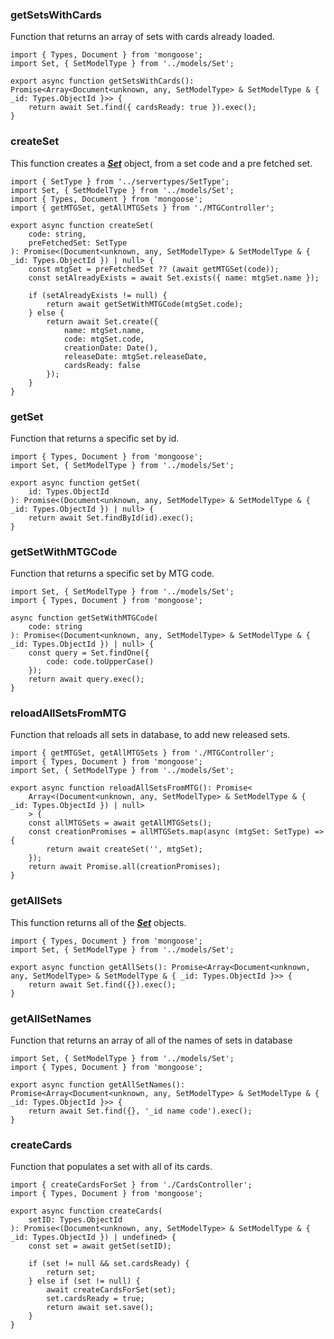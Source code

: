 ### getSetsWithCards
Function that returns an array of sets with cards already loaded.
```tsx
import { Types, Document } from 'mongoose';
import Set, { SetModelType } from '../models/Set';

export async function getSetsWithCards(): Promise<Array<Document<unknown, any, SetModelType> & SetModelType & { _id: Types.ObjectId }>> {
    return await Set.find({ cardsReady: true }).exec();
}
```

### createSet
This function creates a **_[Set](../models/Set)_** object, from a set code and a pre fetched set.
```tsx
import { SetType } from '../servertypes/SetType';
import Set, { SetModelType } from '../models/Set';
import { Types, Document } from 'mongoose';
import { getMTGSet, getAllMTGSets } from './MTGController';

export async function createSet(
    code: string,
    preFetchedSet: SetType
): Promise<(Document<unknown, any, SetModelType> & SetModelType & { _id: Types.ObjectId }) | null> {
    const mtgSet = preFetchedSet ?? (await getMTGSet(code));
    const setAlreadyExists = await Set.exists({ name: mtgSet.name });

    if (setAlreadyExists != null) {
        return await getSetWithMTGCode(mtgSet.code);
    } else {
        return await Set.create({
            name: mtgSet.name,
            code: mtgSet.code,
            creationDate: Date(),
            releaseDate: mtgSet.releaseDate,
            cardsReady: false
        });
    }
}
```

### getSet
Function that returns a specific set by id.
```tsx
import { Types, Document } from 'mongoose';
import Set, { SetModelType } from '../models/Set';

export async function getSet(
    id: Types.ObjectId
): Promise<(Document<unknown, any, SetModelType> & SetModelType & { _id: Types.ObjectId }) | null> {
    return await Set.findById(id).exec();
}
```

### getSetWithMTGCode
Function that returns a specific set by MTG code.
```tsx
import Set, { SetModelType } from '../models/Set';
import { Types, Document } from 'mongoose';

async function getSetWithMTGCode(
    code: string
): Promise<(Document<unknown, any, SetModelType> & SetModelType & { _id: Types.ObjectId }) | null> {
    const query = Set.findOne({
        code: code.toUpperCase()
    });
    return await query.exec();
}
```

### reloadAllSetsFromMTG
Function that reloads all sets in database, to add new released sets.
```tsx
import { getMTGSet, getAllMTGSets } from './MTGController';
import { Types, Document } from 'mongoose';
import Set, { SetModelType } from '../models/Set';

export async function reloadAllSetsFromMTG(): Promise<
    Array<(Document<unknown, any, SetModelType> & SetModelType & { _id: Types.ObjectId }) | null>
    > {
    const allMTGSets = await getAllMTGSets();
    const creationPromises = allMTGSets.map(async (mtgSet: SetType) => {
        return await createSet('', mtgSet);
    });
    return await Promise.all(creationPromises);
}
```

### getAllSets
This function returns all of the **_[Set](../models/Set)_** objects.
```tsx
import { Types, Document } from 'mongoose';
import Set, { SetModelType } from '../models/Set';

export async function getAllSets(): Promise<Array<Document<unknown, any, SetModelType> & SetModelType & { _id: Types.ObjectId }>> {
    return await Set.find({}).exec();
}
```

### getAllSetNames
Function that returns an array of all of the names of sets in database
```tsx
import Set, { SetModelType } from '../models/Set';
import { Types, Document } from 'mongoose';

export async function getAllSetNames(): Promise<Array<Document<unknown, any, SetModelType> & SetModelType & { _id: Types.ObjectId }>> {
    return await Set.find({}, '_id name code').exec();
}
```

### createCards
Function that populates a set with all of its cards.
```tsx
import { createCardsForSet } from './CardsController';
import { Types, Document } from 'mongoose';

export async function createCards(
    setID: Types.ObjectId
): Promise<(Document<unknown, any, SetModelType> & SetModelType & { _id: Types.ObjectId }) | undefined> {
    const set = await getSet(setID);

    if (set != null && set.cardsReady) {
        return set;
    } else if (set != null) {
        await createCardsForSet(set);
        set.cardsReady = true;
        return await set.save();
    }
}
```